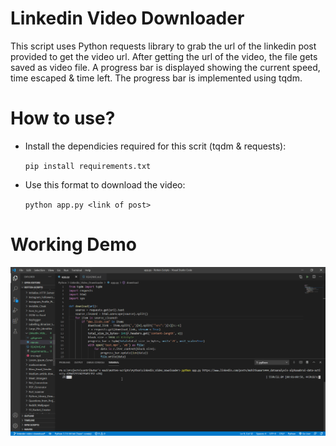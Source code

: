 # Linkedin Video Downloader
This script uses Python requests library to grab the url of the linkedin post provided to get the video url. After getting the url of the video, the file gets saved as video file. A progress bar is displayed showing the current speed, time escaped & time left. The progress bar is implemented using tqdm.


# How to use?
- Install the dependicies required for this scrit (tqdm & requests):

    ```pip install requirements.txt```

- Use this format to download the video:

    ```python app.py <link of post>```


# Working Demo

![](preview.gif)